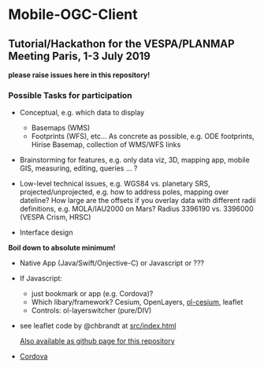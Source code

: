 # Mobile-OGC-Client

## Tutorial/Hackathon for the VESPA/PLANMAP Meeting Paris, 1-3 July 2019

**please raise issues here in this repository!**

### Possible Tasks for participation

- Conceptual, e.g. which data to display
  - Basemaps (WMS)
  - Footprints (WFS), etc... 
  As concrete as possible, e.g. ODE footprints, Hirise Basemap, collection of WMS/WFS links

- Brainstorming for features, e.g. only data viz, 3D, mapping app, mobile GIS, measuring, editing, queries ... ?

- Low-level technical issues, e.g. WGS84 vs. planetary SRS, projected/unprojected, e.g. how to address poles, mapping over dateline?
  How large are the offsets if you overlay data with different radii definitions, e.g. MOLA/IAU2000 on Mars?
  Radius 3396190 vs. 3396000 (VESPA Crism, HRSC)

- Interface design

**Boil down to absolute minimum!**

- Native App (Java/Swift/Onjective-C) or Javascript or ???

- If Javascript:
  - just bookmark or app (e.g. Cordova)?
  - Which libary/framework? Cesium, OpenLayers, [ol-cesium](https://openlayers.org/ol-cesium/), leaflet
  - Controls: ol-layerswitcher (pure/DIV)
  
- see leaflet code by @chbrandt at [src/index.html](src/index.html)

  [Also available as github page for this repository](https://swalterfub.github.io/mobile-ogc-client/src/index.html)

- [Cordova](./cordova-howto.md)

